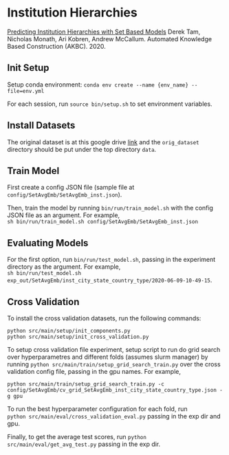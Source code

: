 # Institution Hierarchies # 

[Predicting Institution Hierarchies with Set Based Models](https://openreview.net/pdf?id=pJg1LahGc0)
Derek Tam, Nicholas Monath, Ari Kobren, Andrew McCallum. Automated Knowledge Based Construction (AKBC). 2020.

## Init Setup ##
Setup conda environment: `conda env create --name {env_name} --file=env.yml`

For each session, run `source bin/setup.sh` to set environment variables.

## Install Datasets ## 

The original dataset is at this google drive [link](https://drive.google.com/drive/folders/1LeGQWdXOwkDxVJ2UXieqbh0-ZyqraAyj) 
and the `orig_dataset` directory should be put under the top directory `data`.


## Train Model ## 

First create a config JSON file (sample file at `config/SetAvgEmb/SetAvgEmb_inst.json`).

Then, train the model by running `bin/run/train_model.sh` with the config JSON file as an argument. For example, <br />
`sh bin/run/train_model.sh config/SetAvgEmb/SetAvgEmb_inst.json`

## Evaluating Models ##

For the first option, run `bin/run/test_model.sh`, passing in the experiment directory as the argument. For example, <br />
`sh bin/run/test_model.sh exp_out/SetAvgEmb/inst_city_state_country_type/2020-06-09-10-49-15`. 

## Cross Validation ## 

To install the cross validation datasets, run the following commands: 

`python src/main/setup/init_components.py` <br />
`python src/main/setup/init_cross_validation.py`

To setup cross validation file experiment, setup script to run do grid search over hyperparametres and different folds (assumes slurm manager) 
by running `python src/main/train/setup_grid_search_train.py` over the cross validation config file, passing in the gpu names. For example, <br /> 

`python src/main/train/setup_grid_search_train.py -c config/SetAvgEmb/cv_grid_SetAvgEmb_inst_city_state_country_type.json -g gpu`

To run the best hyperparameter configuration for each fold, run  
`python src/main/eval/cross_validation_eval.py` passing in the exp dir and gpu. 

Finally, to get the average test scores, run `python src/main/eval/get_avg_test.py` passing in the exp dir. 
